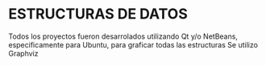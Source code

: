 # ESTRUCTURAS DE DATOS

Todos los proyectos fueron desarrolados utilizando Qt y/o NetBeans, especificamente para Ubuntu, para graficar todas las estructuras
Se utilizo Graphviz
